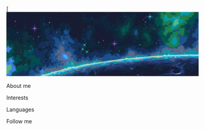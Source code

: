 [![Header](https://github.com/Ottobiss/Ottobiss/blob/main/assets/header.jpg)

About me

Interests

Languages

Follow me